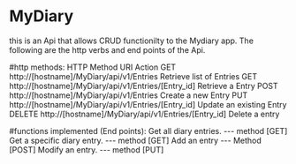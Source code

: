 # MyDiary

this is an Api that allows CRUD functionilty to the Mydiary app.
 The following are the http verbs and end points of the Api.

#http methods:
HTTP Method	URI	Action
GET	http://[hostname]/MyDiary/api/v1/Entries	Retrieve list of Entries
GET	http://[hostname]/MyDiary/api/v1/Entries/[Entry_id]	Retrieve a Entry
POST	http://[hostname]/MyDiary/api/v1/Entries	Create a new Entry
PUT	http://[hostname]/MyDiary/api/v1/Entries/[Entry_id]	Update an existing Entry
DELETE	http://[hostname]/MyDiary/api/v1/Entries/[Entry_id]	Delete a entry

#functions implemented (End points):
Get all diary entries.  --- method [GET]
Get a specific diary entry. --- method [GET]
Add an entry  --- Method [POST]
Modify an entry. --- method [PUT]

